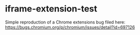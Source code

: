# iframe-extension-test

Simple reproduction of a Chrome extensions bug filed here: 
https://bugs.chromium.org/p/chromium/issues/detail?id=697126 